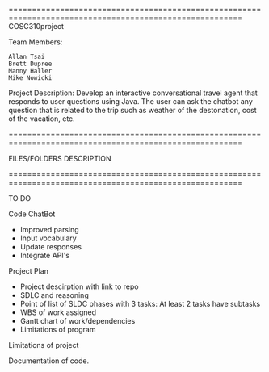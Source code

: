 ========================================================================================================
COSC310project

Team Members:

	Allan Tsai
	Brett Dupree
	Manny Haller
	Mike Nowicki
	
Project Description: 
        Develop an interactive conversational travel agent that responds to user questions using Java. The user can ask the chatbot any question that is related to the trip such as weather of the destonation, cost of the vacation, etc. 
	 
========================================================================================================

FILES/FOLDERS DESCRIPTION



========================================================================================================

TO DO

Code ChatBot
- Improved parsing
- Input vocabulary
- Update responses
- Integrate API's

Project Plan
- Project descirption with link to repo
- SDLC and reasoning
- Point of list of SLDC phases with 3 tasks: At least 2 tasks have subtasks
- WBS of work assigned
- Gantt chart of work/dependencies
- Limitations of program

Limitations of project

Documentation of code.
 
